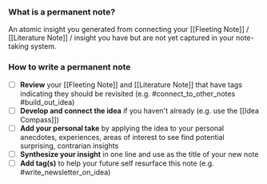 
### What is a permanent note? 
An atomic insight you generated from connecting your [[Fleeting Note]] / [[Literature Note]] / insight you have but are not yet captured in your note-taking system. 

### How to write a permanent note
- [ ] **Review** your [[Fleeting Note]] and [[Literature Note]] that have tags indicating they should be revisited (e.g. #connect_to_other_notes #build_out_idea) 
- [ ] **Develop and connect the idea** if you haven't already (e.g. use the [[Idea Compass]])
- [ ] **Add your personal take** by applying the idea to your personal anecdotes, experiences, areas of interest to see find potential surprising, contrarian insights
- [ ] **Synthesize your insight** in one line and use as the title of your new note
- [ ] **Add tag(s)** to help your future self resurface this note (e.g. #write_newsletter_on_idea) 